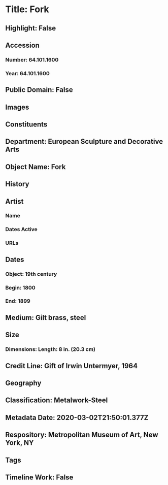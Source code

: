 # Title: Fork
## Highlight: False
## Accession
### Number: 64.101.1600
### Year: 64.101.1600
## Public Domain: False
## Images
## Constituents
## Department: European Sculpture and Decorative Arts
## Object Name: Fork
## History
## Artist
### Name
### Dates Active
### URLs
## Dates
### Object: 19th century
### Begin: 1800
### End: 1899
## Medium: Gilt brass, steel
## Size
### Dimensions: Length: 8 in. (20.3 cm)
## Credit Line: Gift of Irwin Untermyer, 1964
## Geography
## Classification: Metalwork-Steel
## Metadata Date: 2020-03-02T21:50:01.377Z
## Respository: Metropolitan Museum of Art, New York, NY
## Tags
## Timeline Work: False